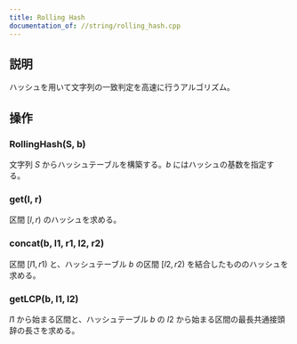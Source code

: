 ```yaml
---
title: Rolling Hash
documentation_of: //string/rolling_hash.cpp
---
```


## 説明
ハッシュを用いて文字列の一致判定を高速に行うアルゴリズム。

## 操作
### RollingHash(S, b)
文字列 $S$ からハッシュテーブルを構築する。$b$ にはハッシュの基数を指定する。
### get(l, r)
区間 $[l,r)$ のハッシュを求める。
### concat(b, l1, r1, l2, r2)
区間 $[l1,r1)$ と、ハッシュテーブル $b$ の区間 $[l2,r2)$ を結合したもののハッシュを求める。
### getLCP(b, l1, l2)
$l1$ から始まる区間と、ハッシュテーブル $b$ の $l2$ から始まる区間の最長共通接頭辞の長さを求める。